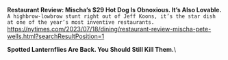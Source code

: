 **Restaurant Review: Mischa’s $29 Hot Dog Is Obnoxious. It’s Also Lovable.**\
`A highbrow-lowbrow stunt right out of Jeff Koons, it’s the star dish at one of the year’s most inventive restaurants.`\
https://nytimes.com/2023/07/18/dining/restaurant-review-mischa-pete-wells.html?searchResultPosition=1

**Spotted Lanternflies Are Back. You Should Still Kill Them.**\
